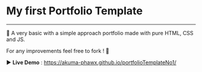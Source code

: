 # My first Portfolio Template

---

:pencil: A very basic with a simple approach portfolio made with pure HTML, CSS and JS.

For any improvements feel free to fork ! :thought_balloon:

:arrow_forward: **Live Demo** : https://akuma-phawx.github.io/portfolioTemplateNo1/
